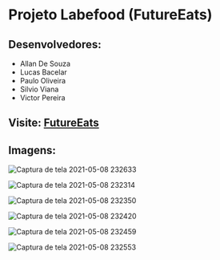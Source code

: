 # Projeto Labefood (FutureEats)

## Desenvolvedores:
- Allan De Souza
- Lucas Bacelar
- Paulo Oliveira
- Silvio Viana
- Victor Pereira

## Visite: [FutureEats](https://labefood-6.surge.sh/)

## Imagens:

![Captura de tela 2021-05-08 232633](https://user-images.githubusercontent.com/57108685/117558573-f3dcb000-b054-11eb-8e0d-9eb2322d4ac6.png)

![Captura de tela 2021-05-08 232314](https://user-images.githubusercontent.com/57108685/117558567-f17a5600-b054-11eb-9000-f29d93be5e91.png)

![Captura de tela 2021-05-08 232350](https://user-images.githubusercontent.com/57108685/117558568-f212ec80-b054-11eb-86df-3d8bc7647e1f.png)

![Captura de tela 2021-05-08 232420](https://user-images.githubusercontent.com/57108685/117558569-f2ab8300-b054-11eb-82c5-7567e8ddaf4c.png)

![Captura de tela 2021-05-08 232459](https://user-images.githubusercontent.com/57108685/117558570-f2ab8300-b054-11eb-8948-2a278870abd0.png)

![Captura de tela 2021-05-08 232553](https://user-images.githubusercontent.com/57108685/117558571-f3441980-b054-11eb-9c25-d3ad40f03a89.png)
